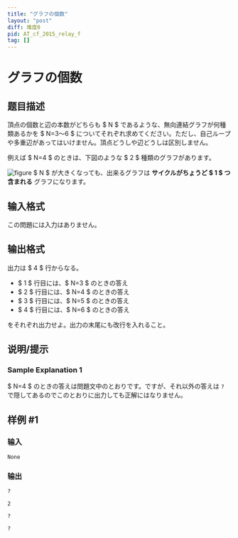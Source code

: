 ```yaml
---
title: "グラフの個数"
layout: "post"
diff: 难度0
pid: AT_cf_2015_relay_f
tag: []
---
```


# グラフの個数

## 题目描述

[problemUrl]: https://atcoder.jp/contests/code-festival-2015-relay/tasks/cf_2015_relay_f

頂点の個数と辺の本数がどちらも $ N $ であるような、無向連結グラフが何種類あるかを $ N=3～6 $ についてそれぞれ求めてください。ただし、自己ループや多重辺があってはいけません。頂点どうしや辺どうしは区別しません。

例えば $ N=4 $ のときは、下図のような $ 2 $ 種類のグラフがあります。

 ![figure](https://cdn.luogu.com.cn/upload/vjudge_pic/AT_cf_2015_relay_f/d8ef52eb91ea611671a1464f64565e167a56cee5.png) $ N $ が大きくなっても、出来るグラフは **サイクルがちょうど $ 1 $ つ含まれる** グラフになります。

## 输入格式

この問題には入力はありません。

## 输出格式

出力は $ 4 $ 行からなる。

- $ 1 $ 行目には、$ N=3 $ のときの答え
- $ 2 $ 行目には、$ N=4 $ のときの答え
- $ 3 $ 行目には、$ N=5 $ のときの答え
- $ 4 $ 行目には、$ N=6 $ のときの答え

をそれぞれ出力せよ。出力の末尾にも改行を入れること。

## 说明/提示

### Sample Explanation 1

$ N=4 $ のときの答えは問題文中のとおりです。ですが、それ以外の答えは `?` で隠してあるのでこのとおりに出力しても正解にはなりません。

## 样例 #1

### 输入

```
None
```

### 输出

```
?
2
?
?
```

